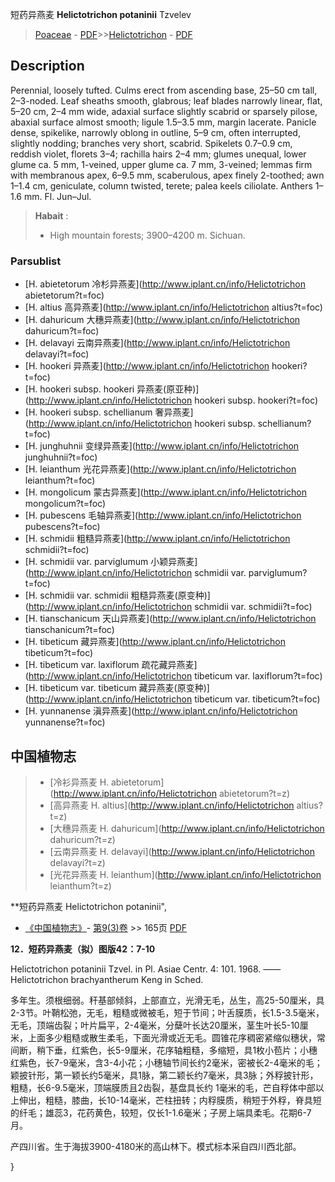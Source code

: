 短药异燕麦 **Helictotrichon potaninii** Tzvelev

> [Poaceae](http://www.iplant.cn/info/Poaceae?t=foc) - [PDF](http://www.iplant.cn/foc/pdf/Poaceae.pdf)>>[Helictotrichon](http://www.iplant.cn/info/Helictotrichon?t=foc) - [PDF](http://www.iplant.cn/foc/pdf/Helictotrichon.pdf)

## Description

Perennial, loosely tufted. Culms erect from ascending base, 25–50 cm tall, 2–3-noded. Leaf sheaths smooth, glabrous; leaf blades narrowly linear, flat, 5–20 cm, 2–4 mm wide, adaxial surface slightly scabrid or sparsely pilose, abaxial surface almost smooth; ligule 1.5–3.5 mm, margin lacerate. Panicle dense, spikelike, narrowly oblong in outline, 5–9 cm, often interrupted, slightly nodding; branches very short, scabrid. Spikelets 0.7–0.9 cm, reddish violet, florets 3–4; rachilla hairs 2–4 mm; glumes unequal, lower glume ca. 5 mm, 1-veined, upper glume ca. 7 mm, 3-veined; lemmas firm with membranous apex, 6–9.5 mm, scaberulous, apex finely 2-toothed; awn 1–1.4 cm, geniculate, column twisted, terete; palea keels ciliolate. Anthers 1–1.6 mm. Fl. Jun–Jul.

> **Habait** : 
>* High mountain forests; 3900–4200 m. Sichuan.

### Parsublist

* [H.  abietetorum  冷杉异燕麦](http://www.iplant.cn/info/Helictotrichon abietetorum?t=foc)
* [H.  altius  高异燕麦](http://www.iplant.cn/info/Helictotrichon altius?t=foc)
* [H.  dahuricum  大穗异燕麦](http://www.iplant.cn/info/Helictotrichon dahuricum?t=foc)
* [H.  delavayi  云南异燕麦](http://www.iplant.cn/info/Helictotrichon delavayi?t=foc)
* [H.  hookeri  异燕麦](http://www.iplant.cn/info/Helictotrichon hookeri?t=foc)
* [H.  hookeri subsp. hookeri  异燕麦(原亚种)](http://www.iplant.cn/info/Helictotrichon hookeri subsp. hookeri?t=foc)
* [H.  hookeri subsp. schellianum  奢异燕麦](http://www.iplant.cn/info/Helictotrichon hookeri subsp. schellianum?t=foc)
* [H.  junghuhnii  变绿异燕麦](http://www.iplant.cn/info/Helictotrichon junghuhnii?t=foc)
* [H.  leianthum  光花异燕麦](http://www.iplant.cn/info/Helictotrichon leianthum?t=foc)
* [H.  mongolicum  蒙古异燕麦](http://www.iplant.cn/info/Helictotrichon mongolicum?t=foc)
* [H.  pubescens  毛轴异燕麦](http://www.iplant.cn/info/Helictotrichon pubescens?t=foc)
* [H.  schmidii  粗糙异燕麦](http://www.iplant.cn/info/Helictotrichon schmidii?t=foc)
* [H.  schmidii var. parviglumum  小颖异燕麦](http://www.iplant.cn/info/Helictotrichon schmidii var. parviglumum?t=foc)
* [H.  schmidii var. schmidii  粗糙异燕麦(原变种)](http://www.iplant.cn/info/Helictotrichon schmidii var. schmidii?t=foc)
* [H.  tianschanicum  天山异燕麦](http://www.iplant.cn/info/Helictotrichon tianschanicum?t=foc)
* [H.  tibeticum  藏异燕麦](http://www.iplant.cn/info/Helictotrichon tibeticum?t=foc)
* [H.  tibeticum var. laxiflorum  疏花藏异燕麦](http://www.iplant.cn/info/Helictotrichon tibeticum var. laxiflorum?t=foc)
* [H.  tibeticum var. tibeticum  藏异燕麦(原变种)](http://www.iplant.cn/info/Helictotrichon tibeticum var. tibeticum?t=foc)
* [H.  yunnanense  滇异燕麦](http://www.iplant.cn/info/Helictotrichon yunnanense?t=foc)

## 中国植物志

> * [冷衫异燕麦  H.  abietetorum](http://www.iplant.cn/info/Helictotrichon abietetorum?t=z)
> * [高异燕麦  H.  altius](http://www.iplant.cn/info/Helictotrichon altius?t=z)
> * [大穗异燕麦  H.  dahuricum](http://www.iplant.cn/info/Helictotrichon dahuricum?t=z)
> * [云南异燕麦  H.  delavayi](http://www.iplant.cn/info/Helictotrichon delavayi?t=z)
> * [光花异燕麦  H.  leianthum](http://www.iplant.cn/info/Helictotrichon leianthum?t=z)

**短药异燕麦 Helictotrichon potaninii",

* [《中国植物志》](http://www.iplant.cn/frps)- [第9(3)卷](http://www.iplant.cn/frps/vol/9(3)) >> 165页 [PDF](http://www.iplant.cn/frps/pdf/9(3)/165a.pdf)

**12．短药异燕麦（拟）图版42：7-10**

Helictotrichon potaninii Tzvel. in Pl. Asiae Centr. 4: 101. 1968. ——Helictotrichon brachyantherum Keng in Sched.

多年生。须根细弱。秆基部倾斜，上部直立，光滑无毛，丛生，高25-50厘米，具2-3节。叶鞘松弛，无毛，粗糙或微被毛，短于节间；叶舌膜质，长1.5-3.5毫米，无毛，顶端齿裂；叶片扁平，2-4毫米，分蘖叶长达20厘米，茎生叶长5-10厘米，上面多少粗糙或散生柔毛，下面光滑或近无毛。圆锥花序稠密紧缩似穗状，常间断，稍下垂，红紫色，长5-9厘米，花序轴粗糙，多缩短，具1枚小苞片；小穗红紫色，长7-9毫米，含3-4小花；小穗轴节间长约2毫米，密被长2-4毫米的毛；颖披针形，第一颖长约5毫米，具1脉，第二颖长约7毫米，具3脉；外稃披针形，粗糙，长6-9.5毫米，顶端膜质且2齿裂，基盘具长约 1毫米的毛，芒自稃体中部以上伸出，粗糙，膝曲，长10-14毫米，芒柱扭转；内稃膜质，稍短于外稃，脊具短的纤毛；雄蕊3，花药黄色，较短，仅长1-1.6毫米；子房上端具柔毛。花期6-7月。

产四川省。生于海拔3900-4180米的高山林下。模式标本采自四川西北部。

}